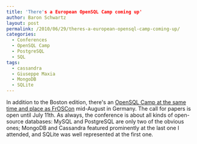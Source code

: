 ```yaml
---
title: 'There's a European OpenSQL Camp coming up'
author: Baron Schwartz
layout: post
permalink: /2010/06/29/theres-a-european-opensql-camp-coming-up/
categories:
  - Conferences
  - OpenSQL Camp
  - PostgreSQL
  - SQL
tags:
  - cassandra
  - Giuseppe Maxia
  - MongoDB
  - SQLite
---
```

In addition to the Boston edition, there's an [OpenSQL Camp at the same time and place as FrOSCon][1] mid-August in Germany. The call for papers is open until July 11th. As always, the conference is about all kinds of open-source databases: MySQL and PostgreSQL are only two of the obvious ones; MongoDB and Cassandra featured prominently at the last one I attended, and SQLite was well represented at the first one.

 [1]: http://opensqlcamp.org/Events/FrOSCon2010/
